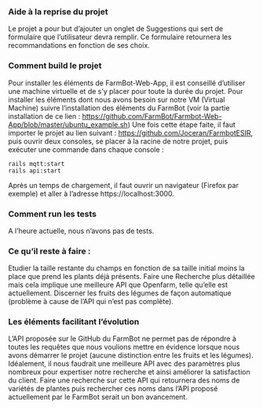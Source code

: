 ### Aide à la reprise du projet
Le projet a pour but d’ajouter un onglet de Suggestions qui sert de formulaire que l’utilisateur devra remplir. Ce formulaire retournera les recommandations en fonction de ses choix. 

### Comment build le projet
Pour installer les éléments de FarmBot-Web-App, il est conseillé d’utiliser une machine virtuelle et de s’y placer pour toute la durée du projet. Pour installer les éléments dont nous avons besoin sur notre VM (Virtual Machine) suivre l’installation des éléments du FarmBot (voir la partie installation de ce lien : https://github.com/FarmBot/Farmbot-Web-App/blob/master/ubuntu_example.sh)
Une fois cette étape faite, il faut importer le projet au lien suivant : https://github.com/Joceran/FarmbotESIR, puis ouvrir deux consoles, se placer à la racine de notre projet, puis exécuter une commande dans chaque console :

```
rails mqtt:start
rails api:start
```

Après un temps de chargement, il faut ouvrir un navigateur (Firefox par exemple) et aller à l’adresse https://localhost:3000.

### Comment run les tests
A l’heure actuelle, nous n’avons pas de tests.

### Ce qu’il reste à faire :

Etudier la taille restante du champs en fonction de sa taille initial moins la place que prend les plants déjà présents.
Faire une Recherche plus détaillée mais cela implique une meilleure API que Openfarm, telle qu’elle est actuellement.
Discerner les fruits des légumes de façon automatique (problème à cause de l’API qui n’est pas complète).

### Les éléments facilitant l’évolution

L’API proposée sur le GitHub du FarmBot ne permet pas de répondre à toutes les requêtes que nous voulions mettre en évidence lorsque nous avons démarrer le projet (aucune distinction entre les fruits et les légumes).    Idéalement, il nous faudrait une meilleure API avec des paramètres plus nombreux pour expertiser notre recherche et ainsi améliorer la satisfaction du client. Faire une recherche sur cette API qui retournera des noms de variétés de plantes puis rechercher ces noms dans l’API proposé actuellement par le FarmBot serait un bon avancement. 
